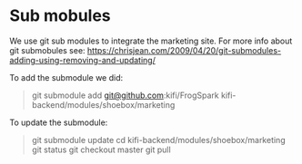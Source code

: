Sub mobules
===========
We use git sub modules to integrate the marketing site. For more info about git submobules see:
https://chrisjean.com/2009/04/20/git-submodules-adding-using-removing-and-updating/

To add the submodule we did:
> git submodule add git@github.com:kifi/FrogSpark kifi-backend/modules/shoebox/marketing

To update the submodule:
> git submodule update
> cd kifi-backend/modules/shoebox/marketing
> git status
> git checkout master
> git pull



